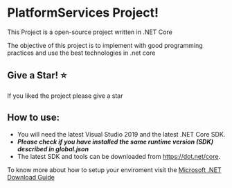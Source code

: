 # PlatformServices Project!

This Project is a open-source project written in .NET Core

The objective of this project is to implement with good programming practices and use the best technologies in .net core

## Give a Star! :star:
If you liked the project please give a star 

## How to use:
- You will need the latest Visual Studio 2019 and the latest .NET Core SDK.
- ***Please check if you have installed the same runtime version (SDK) described in global.json***
- The latest SDK and tools can be downloaded from https://dot.net/core.

To know more about how to setup your enviroment visit the [Microsoft .NET Download Guide](https://www.microsoft.com/net/download)
